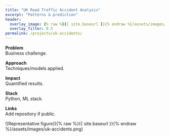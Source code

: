```yaml
---
title: "UK Road Traffic Accident Analysis"
excerpt: "Patterns & prediction"
header:
  overlay_image: {% raw %}{{ site.baseurl }}{% endraw %}/assets/images/uk-accidents.png
  overlay_filter: 0.5
permalink: /projects/uk-accidents/
---
```


**Problem**  
Business challenge.

**Approach**  
Techniques/models applied.

**Impact**  
Quantified results.

**Stack**  
Python, ML stack.

**Links**  
Add repository if public.

![Representative figure]({% raw %}{{ site.baseurl }}{% endraw %}/assets/images/uk-accidents.png)